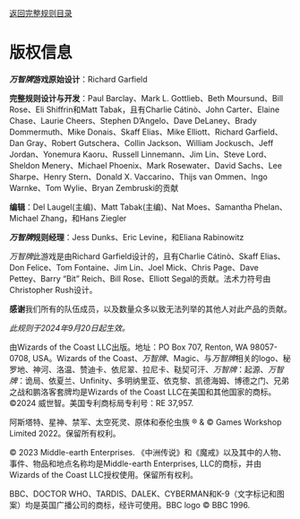 [返回完整规则目录](./)

# 版权信息 
***万智牌*游戏原始设计**：Richard Garfield

**完整规则设计与开发**：Paul Barclay、Mark L. Gottlieb、Beth Moursund、Bill Rose、Eli Shiffrin和Matt Tabak，且有Charlie Cátinò、John Carter、Elaine Chase、Laurie Cheers、Stephen D’Angelo、Dave DeLaney、Brady Dommermuth、Mike Donais、Skaff Elias、Mike Elliott、Richard Garfield、Dan Gray、Robert Gutschera、Collin Jackson、William Jockusch、Jeff Jordan、Yonemura Kaoru、Russell Linnemann、Jim Lin、Steve Lord、Sheldon Menery、Michael Phoenix、Mark Rosewater、David Sachs、Lee Sharpe、Henry Stern、Donald X. Vaccarino、Thijs van Ommen、Ingo Warnke、Tom Wylie、Bryan Zembruski的贡献

**编辑**：Del Laugel(主编)、Matt Tabak(主编)、Nat Moes、Samantha Phelan、Michael Zhang，和Hans Ziegler

***万智牌*规则经理**：Jess Dunks、Eric Levine，和Eliana Rabinowitz

*万智牌*此游戏是由Richard Garfield设计的，且有Charlie Cátinò、Skaff Elias、Don Felice、Tom Fontaine、Jim Lin、Joel Mick、Chris Page、Dave Pettey、Barry “Bit” Reich、Bill Rose、Elliott Segal的贡献。法术力符号由Christopher Rush设计。

**感谢**我们所有的队伍成员，以及数量众多以致无法列举的其他人对此产品的贡献。

*此规则于2024年9月20日起生效。*

由Wizards of the Coast LLC出版。地址：PO Box 707, Renton, WA 98057-0708, USA。Wizards of the Coast、*万智牌*、Magic、与*万智牌*相关的logo、秘罗地、神河、洛温、赞迪卡、依尼翠、拉尼卡、鞑契可汗、*万智牌*：起源、*万智牌*：诡局、依夏兰、Unfinity、多明纳里亚、依克黎、凯德海姆、博德之门、兄弟之战和鹏洛客套牌均是Wizards of the Coast LLC在美国和其他国家的商标。©2024 威世智。美国专利商标局专利号：RE 37,957.

阿斯塔特、星神、禁军、太空死灵、原体和泰伦虫族 ® & © Games Workshop Limited 2022。保留所有权利。

© 2023 Middle-earth Enterprises. 《中洲传说》和《魔戒》以及其中的人物、事件、物品和地点名称均是Middle-earth Enterprises, LLC的商标，并由Wizards of the Coast LLC授权使用。保留所有权利。

BBC、DOCTOR WHO、TARDIS、DALEK、CYBERMAN和K-9（文字标记和图案）均是英国广播公司的商标，经许可使用。BBC logo © BBC 1996.

